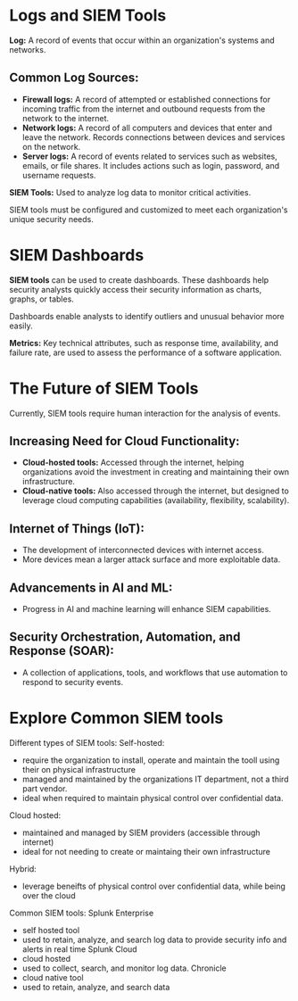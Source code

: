 # Logs and SIEM Tools

**Log:** A record of events that occur within an organization's systems and networks.

## Common Log Sources:
- **Firewall logs:** A record of attempted or established connections for incoming traffic from the internet and outbound requests from the network to the internet.
- **Network logs:** A record of all computers and devices that enter and leave the network. Records connections between devices and services on the network.
- **Server logs:** A record of events related to services such as websites, emails, or file shares. It includes actions such as login, password, and username requests.

**SIEM Tools:** Used to analyze log data to monitor critical activities.

SIEM tools must be configured and customized to meet each organization's unique security needs.

 # SIEM Dashboards

**SIEM tools** can be used to create dashboards. These dashboards help security analysts quickly access their security information as charts, graphs, or tables. 

Dashboards enable analysts to identify outliers and unusual behavior more easily.

**Metrics:** Key technical attributes, such as response time, availability, and failure rate, are used to assess the performance of a software application.

# The Future of SIEM Tools

Currently, SIEM tools require human interaction for the analysis of events.

## Increasing Need for Cloud Functionality:
- **Cloud-hosted tools:** Accessed through the internet, helping organizations avoid the investment in creating and maintaining their own infrastructure.
- **Cloud-native tools:** Also accessed through the internet, but designed to leverage cloud computing capabilities (availability, flexibility, scalability).

## Internet of Things (IoT):
- The development of interconnected devices with internet access.
- More devices mean a larger attack surface and more exploitable data.

## Advancements in AI and ML:
- Progress in AI and machine learning will enhance SIEM capabilities.

## Security Orchestration, Automation, and Response (SOAR):
- A collection of applications, tools, and workflows that use automation to respond to security events.

# Explore Common SIEM tools

Different types of SIEM tools:
Self-hosted:
- require the organization to install, operate and maintain the tooll using their on physical infrastructure
- managed and maintained by the organizations IT department, not a third part vendor.
- ideal when required to maintain physical control over  confidential data.

Cloud hosted:
- maintained and managed by SIEM providers (accessible through internet)
- ideal for not needing to create or maintaing their own infrastructure

Hybrid:
- leverage beneifts of physical control over confidential data, while being over the cloud

Common SIEM tools:
Splunk Enterprise
- self hosted tool
- used to retain, analyze, and search log data to provide security info and alerts in real time
Splunk Cloud
- cloud hosted
- used to collect, search, and monitor log data.
Chronicle
- cloud  native tool
- used to retain, analyze, and search data

  


